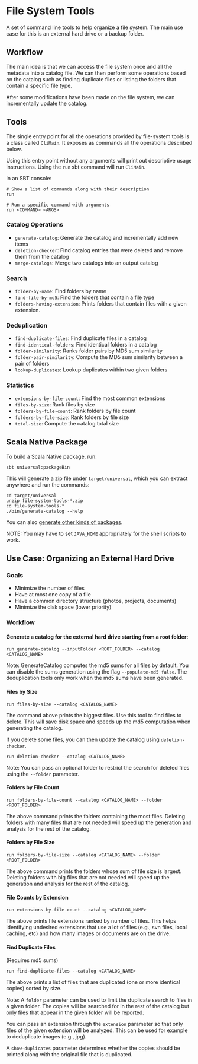 # File System Tools

A set of command line tools to help organize a file system. The main
use case for this is an external hard drive or a backup folder.

## Workflow

The main idea is that we can access the file system once and all the
metadata into a catalog file. We can then perform some operations based
on the catalog such as finding duplicate files or listing the folders
that contain a specific file type.

After some modifications have been made on the file system, we can
incrementally update the catalog.

## Tools

The single entry point for all the operations provided by file-system
tools is a class called `CliMain`. It exposes as commands all the
operations described below.

Using this entry point without any arguments will print out descriptive
usage instructions. Using the `run` sbt command will run `CliMain`.

In an SBT console:
```
# Show a list of commands along with their description
run

# Run a specific command with arguments
run <COMMAND> <ARGS>
```

### Catalog Operations

- `generate-catalog`: Generate the catalog and incrementally add new items
- `deletion-checker`: Find catalog entries that were deleted and remove them
  from the catalog
- `merge-catalogs`: Merge two catalogs into an output catalog

### Search

- `folder-by-name`: Find folders by name
- `find-file-by-md5`: Find the folders that contain a file type
- `folders-having-extension`: Prints folders that contain files with a given extension.

### Deduplication

- `find-duplicate-files`: Find duplicate files in a catalog
- `find-identical-folders`: Find identical folders in a catalog
- `folder-similarity`: Ranks folder pairs by MD5 sum similarity
- `folder-pair-similarity`: Compute the MD5 sum similarity between a pair of folders
- `lookup-duplicates`: Lookup duplicates within two given folders

### Statistics

- `extensions-by-file-count`: Find the most common extensions
- `files-by-size`: Rank files by size
- `folders-by-file-count`: Rank folders by file count
- `folders-by-file-size`: Rank folders by file size
- `total-size`: Compute the catalog total size

## Scala Native Package

To build a Scala Native package, run:

```
sbt universal:packageBin
```

This will generate a zip file under `target/universal`, which you can
extract anywhere and run the commands:

```
cd target/universal
unzip file-system-tools-*.zip
cd file-system-tools-*
./bin/generate-catalog --help
```

You can also [generate other kinds of packages](https://www.scala-sbt.org/sbt-native-packager/gettingstarted.html#create-a-package).

NOTE: You may have to set `JAVA_HOME` appropriately for the shell scripts to work.

## Use Case: Organizing an External Hard Drive

### Goals

- Minimize the number of files
- Have at most one copy of a file
- Have a common directory structure (photos, projects, documents)
- Minimize the disk space (lower priority)

### Workflow

#### Generate a catalog for the external hard drive starting from a root folder:

```
run generate-catalog --inputFolder <ROOT_FOLDER> --catalog <CATALOG_NAME>
```

Note: GenerateCatalog computes the md5 sums for all files by default.
You can disable the sums generation using the flag `--populate-md5 false`.
The deduplication tools only work when the md5 sums have been generated.

#### Files by Size

```
run files-by-size --catalog <CATALOG_NAME>
```

The command above prints the biggest files. Use this tool to find files
to delete. This will save disk space and speeds up the md5 computation
when generating the catalog.

If you delete some files, you can then update the catalog using `deletion-checker`.

```
run deletion-checker --catalog <CATALOG_NAME>
```

Note: You can pass an optional folder to restrict the search for deleted
files using the `--folder` parameter.

#### Folders by File Count

```
run folders-by-file-count --catalog <CATALOG_NAME> --folder <ROOT_FOLDER>
```

The above command prints the folders containing the most files. Deleting
folders with many files that are not needed will speed up the generation
and analysis for the rest of the catalog.

#### Folders by File Size

```
run folders-by-file-size --catalog <CATALOG_NAME> --folder <ROOT_FOLDER>
```

The above command prints the folders whose sum of file size is largest.
Deleting folders with big files that are not needed will speed up the
generation and analysis for the rest of the catalog.

#### File Counts by Extension

```
run extensions-by-file-count --catalog <CATALOG_NAME>
```

The above prints file extensions ranked by number of files. This helps
identifying undesired extensions that use a lot of files (e.g., svn files,
local caching, etc) and how many images or documents are on the drive.

#### Find Duplicate Files

(Requires md5 sums)

```
run find-duplicate-files --catalog <CATALOG_NAME>
```

The above prints a list of files that are duplicated (one or more
identical copies) sorted by size.

Note: A `folder` parameter can be used to limit the duplicate search to files in
a given folder. The copies will be searched for in the rest of the catalog
but only files that appear in the given folder will be reported.

You can pass an extension through the `extension` parameter so that
only files of the given extension will be analyzed. This can be used for
example to deduplicate images (e.g., jpg).

A `show-duplicates` parameter determines whether the copies should be printed
along with the original file that is duplicated.
